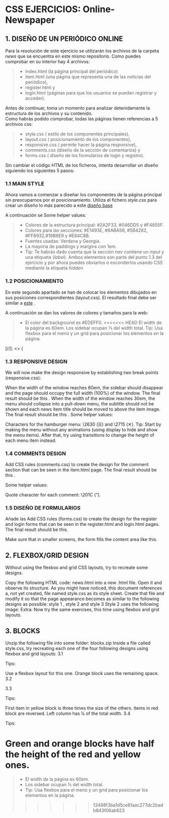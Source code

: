 # CSS EJERCICIOS: Online-Newspaper

## 1. DISEÑO DE UN PERIÓDICO ONLINE

Para la resolución de este ejercicio se utilizarán los archivos de la carpeta *news* que se encuentra en este mismo repositorio.
Como puedes comprobar en su interior hay 4 archivos:  
>
> * index.html (la página principal del periódico)  
> * item.html (una página que representa una de las noticias del periódico),  
> * register.html y
> * login.html (páginas para que los usuarios se puedan registrar y acceder).

Antes de continuar, toma un momento para analizar detenidamente la estructura de los archivos y su contenido.  
Como habrás podido comprobar, todas las páginas tienen referencias a 5 archivos css:  

> * style.css ( estilo de los componentes principales),  
> * layout.css ( posicionamiento de los componentes),  
> * responsive.css ( permite hacer la página responsive),  
> * comments.css (diseño de la sección de comentarios) y  
> * forms.css ( diseño de los formularios de login y registro).

Sin cambiar el código HTML de los ficheros, intenta desarrollar un diseño siguiendo los siguientes 5 pasos:

### 1.1 MAIN STYLE

Ahora vamos a comenzar a diseñar los componentes de la página principal sin preocuparnos por el posicionamiento. Utiliza el fichero *style.css* para crear un diseño lo más parecido a este [diseño base](./step1.html)

A continuación se Some helper values:

>* Colores de la estructura principal: #2A2F33, #046DD5 y #F4655F.
>* Colores para las secciones: #E1493E, #8ABA56, #5B4282, #FF8932,#19B6E9 y #E84C8B.
>* Fuentes usadas: Verdana y Georgia.
>* La mayoría de paddings y margins con 1em.
>* Tip: Te habrás dado cuenta que la sección *nav* contiene un *input* y una etiqueta (*label*). Ambos elementos son parte del punto 1.3 del ejercicio y por ahora puedes obviarlos o esconderlos usando CSS mediante la etiqueta *hidden*

### 1.2 POSICIONAMIENTO

En este segundo apartado se han de colocar los elementos dibujados en sus posiciones correspondientes (layout.css). El resultado final debe ser similar a [este](./step2.htlm) .

A continuación se dan los valores de colores y tamaños para la web:
>
> * El color del background es #EDEFF0.
<<<<<<< HEAD
> El width de la página es 60em.
> Los sidebar ocupan 1⁄5 del width total.
> Tip: Usa flexbox para el menú y un grid para posicionar los elementos en la página.

[//]: <> (
### 1.3 RESPONSIVE DESIGN
We will now make the design responsive by establishing two break points (responsive.css):

When the width of the window reaches 60em, the sidebar should disappear and the page should occupy the full width (100%) of the window. The final result should be this .
When the width of the window reaches 30em, the menu should collapse into a pull-down menu, the subtitle should not be shown and each news item title should be moved to above the item image. The final result should be this .
Some helper values:

Characters for the hamburger menu: \2630 (☰) and \2715 (✕).
Tip: Start by making the menu without any animations (using display to hide and show the menu items). After that, try using transitions to change the height of each menu item instead.

### 1.4 COMMENTS DESIGN  

Add CSS rules (comments.css) to create the design for the comment section that can be seen in the item.html page. The final result should be this .

Some helper values:

Quote character for each comment: \201C (“).

### 1.5 DISEÑO DE FORMULARIOS  

Añade las Add CSS rules (forms.css) to create the design for the register and login forms that can be seen in the register.html and login.html pages. The final result should be this.  

Make sure that in smaller screens, the form fills the content area like this.  

## 2. FLEXBOX/GRID DESIGN  

Without using the flexbox and grid CSS layouts, try to recreate some designs.

Copy the following HTML code: news.html into a new .html file.
Open it and observe its structure.
As you might have noticed, this document references a, not yet created, file named style.css as its style sheet. Create that file and modify it so that the page appearance becomes as similar to the following designs as possible: style 1 , style 2 and style 3
Style 2 uses the following image: 
Extra: Now try the same exercises, this time using flexbox and grid layouts.

## 3. BLOCKS
Unzip the following file into some folder: blocks.zip
Inside a file called style.css, try recreating each one of the four following designs using flexbox and grid layouts:
3.1

Tips:

Use a flexbox layout for this one.
Orange block uses the remaining space.
3.2

3.3

Tips:

First item in yellow block is three times the size of the others.
Items in red block are reversed.
Left column has 1⁄4 of the total width.
3.4

Tips:

Green and orange blocks have half the height of the red and yellow ones.
=======
> * El width de la página es 60em.
> * Los sidebar ocupan 1⁄5 del width total.
> * Tip: Usa flexbox para el menú y un grid para posicionar los elementos en la página.
>>>>>>> 13498f3ba1d5ce81aac277dc2badb843f06ab623
